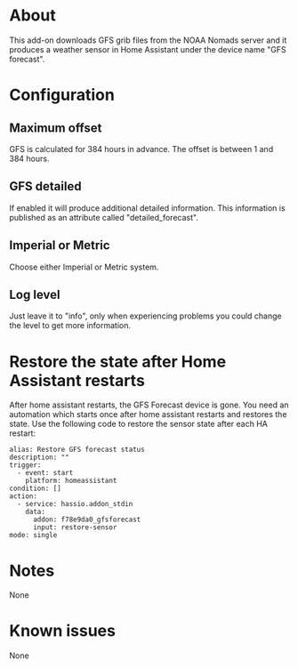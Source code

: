 # About
This add-on downloads GFS grib files from the NOAA Nomads server and it produces a weather sensor in Home Assistant under the device name "GFS forecast".

# Configuration

## Maximum offset
GFS is calculated for 384 hours in advance. The offset is between 1 and 384 hours.

## GFS detailed
If enabled it will produce additional detailed information. This information is published as an attribute called "detailed_forecast".

## Imperial or Metric
Choose either Imperial or Metric system.

## Log level
Just leave it to "info", only when experiencing problems you could change the level to get more information.

# Restore the state after Home Assistant restarts
After home assistant restarts, the GFS Forecast device is gone. You need an automation which starts once after home assistant restarts and restores the state. Use the following code to restore the sensor state after each HA restart:

```
alias: Restore GFS forecast status
description: ""
trigger:
  - event: start
    platform: homeassistant
condition: []
action:
  - service: hassio.addon_stdin
    data:
      addon: f78e9da0_gfsforecast
      input: restore-sensor
mode: single
```

# Notes
None

# Known issues
None
